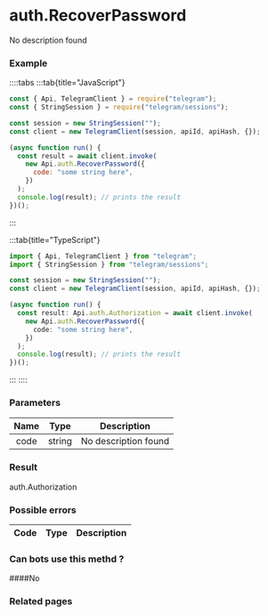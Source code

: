 # auth.RecoverPassword

No description found

### [](#example)Example

::::tabs
:::tab{title="JavaScript"}

```js
const { Api, TelegramClient } = require("telegram");
const { StringSession } = require("telegram/sessions");

const session = new StringSession("");
const client = new TelegramClient(session, apiId, apiHash, {});

(async function run() {
  const result = await client.invoke(
    new Api.auth.RecoverPassword({
      code: "some string here",
    })
  );
  console.log(result); // prints the result
})();
```

:::

:::tab{title="TypeScript"}

```ts
import { Api, TelegramClient } from "telegram";
import { StringSession } from "telegram/sessions";

const session = new StringSession("");
const client = new TelegramClient(session, apiId, apiHash, {});

(async function run() {
  const result: Api.auth.Authorization = await client.invoke(
    new Api.auth.RecoverPassword({
      code: "some string here",
    })
  );
  console.log(result); // prints the result
})();
```

:::
::::

### [](#parameters)Parameters

| Name | Type   | Description          |
| :--: | ------ | -------------------- |
| code | string | No description found |

### [](#result)Result

auth.Authorization

### [](#possible-errors)Possible errors

| Code | Type | Description |
| :--: | ---- | ----------- |

### [](#can-bots-use-this-method)Can bots use this methd ?

####No

### [](#related-pages)Related pages
